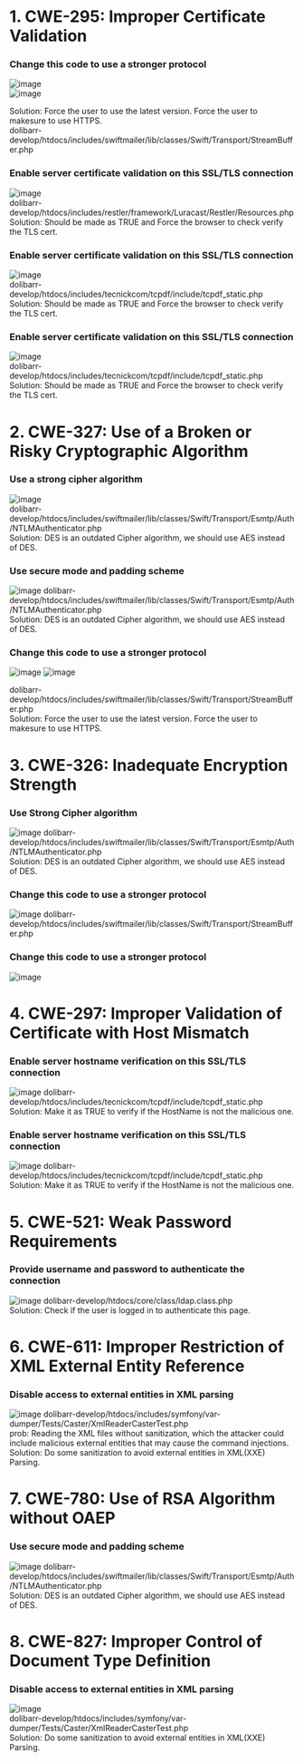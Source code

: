 
# 1. CWE-295: Improper Certificate Validation

### Change this code to use a stronger protocol
![image](https://user-images.githubusercontent.com/100978590/205523906-aa82a31e-0f54-4a06-88e1-8d1cfc605f47.png)  
![image](https://user-images.githubusercontent.com/100978590/205523999-05a7c1be-e229-4cdc-971c-6e2901b170d2.png)

Solution: Force the user to use the latest version. Force the user to makesure to use HTTPS.  
dolibarr-develop/htdocs/includes/swiftmailer/lib/classes/Swift/Transport/StreamBuffer.php

### Enable server certificate validation on this SSL/TLS connection
![image](https://user-images.githubusercontent.com/100978590/205523685-5be16003-c1d1-4f5f-81ca-a2be800ad474.png)  
dolibarr-develop/htdocs/includes/restler/framework/Luracast/Restler/Resources.php  
Solution: Should be made as TRUE and Force the browser to check verify the TLS cert.  

### Enable server certificate validation on this SSL/TLS connection
![image](https://user-images.githubusercontent.com/100978590/205524032-e09010d5-4c0a-4048-b89a-c9a4afad2110.png)  
dolibarr-develop/htdocs/includes/tecnickcom/tcpdf/include/tcpdf_static.php  
Solution: Should be made as TRUE and Force the browser to check verify the TLS cert.  

### Enable server certificate validation on this SSL/TLS connection
![image](https://user-images.githubusercontent.com/100978590/205524105-0040f4ca-e920-4e5b-b358-3a0c025b8179.png)  
dolibarr-develop/htdocs/includes/tecnickcom/tcpdf/include/tcpdf_static.php  
Solution: Should be made as TRUE and Force the browser to check verify the TLS cert.  


# 2. CWE-327: Use of a Broken or Risky Cryptographic Algorithm  
### Use a strong cipher algorithm  
![image](https://user-images.githubusercontent.com/100978590/205524224-cf3b9d45-2009-4f06-be1e-0f8871e552d9.png)  
dolibarr-develop/htdocs/includes/swiftmailer/lib/classes/Swift/Transport/Esmtp/Auth/NTLMAuthenticator.php  
Solution: DES is an outdated Cipher algorithm, we should use AES instead of DES.  
### Use secure mode and padding scheme
![image](https://user-images.githubusercontent.com/100978590/205524310-2ca38381-9fb7-4062-8346-c23530222ed1.png)
dolibarr-develop/htdocs/includes/swiftmailer/lib/classes/Swift/Transport/Esmtp/Auth/NTLMAuthenticator.php  
Solution: DES is an outdated Cipher algorithm, we should use AES instead of DES.  
### Change this code to use a stronger protocol
![image](https://user-images.githubusercontent.com/100978590/205524343-24fe06a7-7c71-42b3-8b45-ee71670c082c.png)
![image](https://user-images.githubusercontent.com/100978590/205524396-2f318e29-7c08-4864-88c3-c6453c8b3427.png)

dolibarr-develop/htdocs/includes/swiftmailer/lib/classes/Swift/Transport/StreamBuffer.php  
Solution: Force the user to use the latest version. Force the user to makesure to use HTTPS.  

# 3. CWE-326: Inadequate Encryption Strength

### Use Strong Cipher algorithm
![image](https://user-images.githubusercontent.com/100978590/205524530-c5bda5c3-c2fd-4d31-90b5-68b80c91ac38.png)
dolibarr-develop/htdocs/includes/swiftmailer/lib/classes/Swift/Transport/Esmtp/Auth/NTLMAuthenticator.php  
Solution: DES is an outdated Cipher algorithm, we should use AES instead of DES.  
### Change this code to use a stronger protocol
![image](https://user-images.githubusercontent.com/100978590/205524564-ce248bcb-f3f9-4680-acad-8a33f0ba31e3.png)
dolibarr-develop/htdocs/includes/swiftmailer/lib/classes/Swift/Transport/StreamBuffer.php  

### Change this code to use a stronger protocol
![image](https://user-images.githubusercontent.com/100978590/205524589-15304f35-a388-43f7-9798-673fdb2dc2a2.png)

# 4. CWE-297: Improper Validation of Certificate with Host Mismatch
### Enable server hostname verification on this SSL/TLS connection
![image](https://user-images.githubusercontent.com/100978590/205524645-93aeb87a-7267-46ef-92c3-d55ab6ff8198.png)
dolibarr-develop/htdocs/includes/tecnickcom/tcpdf/include/tcpdf_static.php  
Solution: Make it as TRUE to verify if the HostName is not the malicious one.  

### Enable server hostname verification on this SSL/TLS connection
![image](https://user-images.githubusercontent.com/100978590/205524686-42be2671-71b4-46fe-8dd8-2bf6de2c5603.png)
dolibarr-develop/htdocs/includes/tecnickcom/tcpdf/include/tcpdf_static.php  
Solution: Make it as TRUE to verify if the HostName is not the malicious one.  

# 5. CWE-521: Weak Password Requirements
### Provide username and password to authenticate the connection
![image](https://user-images.githubusercontent.com/100978590/205524768-8adfe4c9-8111-4447-acf4-6fc20fc56fd6.png)
dolibarr-develop/htdocs/core/class/ldap.class.php  
Solution: Check if the user is logged in to authenticate this page.  

# 6. CWE-611: Improper Restriction of XML External Entity Reference  
### Disable access to external entities in XML parsing
![image](https://user-images.githubusercontent.com/100978590/205524823-d125f515-05f5-4483-bb23-3d62ef67386c.png)
dolibarr-develop/htdocs/includes/symfony/var-dumper/Tests/Caster/XmlReaderCasterTest.php  
prob: Reading the XML files without sanitization, which the attacker could include malicious external entities that may cause the command injections.  
Solution: Do some sanitization to avoid external entities in XML(XXE) Parsing.  


# 7. CWE-780: Use of RSA Algorithm without OAEP
### Use secure mode and padding scheme
![image](https://user-images.githubusercontent.com/100978590/205524893-e367137c-dd14-43dd-a799-3485f53ae5e1.png)
dolibarr-develop/htdocs/includes/swiftmailer/lib/classes/Swift/Transport/Esmtp/Auth/NTLMAuthenticator.php  
Solution: DES is an outdated Cipher algorithm, we should use AES instead of DES.  

# 8. CWE-827: Improper Control of Document Type Definition
### Disable access to external entities in XML parsing  
![image](https://user-images.githubusercontent.com/100978590/205524975-25ecfd00-9679-4b6b-8a0f-83b0f392cd8b.png)  
dolibarr-develop/htdocs/includes/symfony/var-dumper/Tests/Caster/XmlReaderCasterTest.php  
Solution: Do some sanitization to avoid external entities in XML(XXE) Parsing.  
